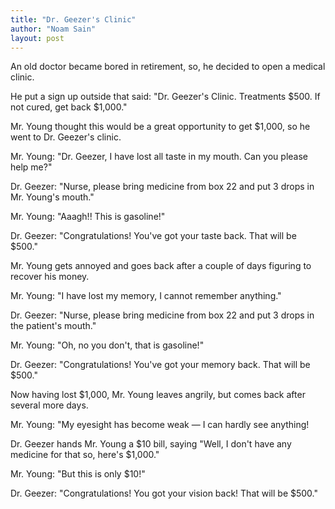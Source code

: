 ```yaml
---
title: "Dr. Geezer's Clinic"
author: "Noam Sain"
layout: post
---
```


An old doctor became bored in retirement, so, he decided to open a medical clinic.

He put a sign up outside that said: "Dr. Geezer's Clinic. Treatments $500. If not cured, get back $1,000."

Mr. Young thought this would be a great opportunity to get $1,000, so he went to Dr. Geezer's clinic.

Mr. Young: "Dr. Geezer, I have lost all taste in my mouth. Can you please help me?"

Dr. Geezer: "Nurse, please bring medicine from box 22 and put 3 drops in Mr. Young's mouth."

Mr. Young: "Aaagh!! This is gasoline!"

Dr. Geezer: "Congratulations! You've got your taste back. That will be $500."

Mr. Young gets annoyed and goes back after a couple of days figuring to recover his money.

Mr. Young: "I have lost my memory, I cannot remember anything."

Dr. Geezer: "Nurse, please bring medicine from box 22 and put 3 drops in the patient's mouth."

Mr. Young: "Oh, no you don't, that is gasoline!"

Dr. Geezer: "Congratulations! You've got your memory back. That will be $500."

Now having lost $1,000, Mr. Young leaves angrily, but comes back after several more days.

Mr. Young: "My eyesight has become weak — I can hardly see anything!

Dr. Geezer hands Mr. Young a $10 bill, saying "Well, I don't have any medicine for that so, here's $1,000."

Mr. Young: "But this is only $10!"

Dr. Geezer: "Congratulations! You got your vision back! That will be $500."